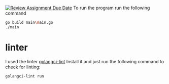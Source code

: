 [![Review Assignment Due Date](https://classroom.github.com/assets/deadline-readme-button-24ddc0f5d75046c5622901739e7c5dd533143b0c8e959d652212380cedb1ea36.svg)](https://classroom.github.com/a/PHq8Kfj_)
To run the program run the following command
```sh
go build main\main.go
./main
```

# linter
I used the linter [golangci-lint](https://golangci-lint.run/usage/install/)
Install it and just run the following command to check for linting:
```shell
golangci-lint run
```